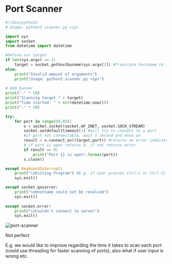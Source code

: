# Port Scanner 

```python
#!/bin/python3
# Usage: python3 scanner.py <ip>

import sys
import socket
from datetime import datetime

#Define our target 
if len(sys.argv) == 2:
	target = socket.gethostbyname(sys.argv[1]) #Translate hostname to IPv4
else:
	print("Invalid amount of arguments")
	print("Usage: python3 scanner.py <ip>")
	
# Add banner
print("-" * 50)
print("Scanning target " + target)
print("Time started: " + str(datetime.now()))
print("-" * 50)

try:
	for port in range(50,85):
		s = socket.socket(socket.AF_INET, socket.SOCK_STREAM)
		socket.setdefaulttimeout(1) #will try to connect to a port
		#if port not connectable, wait 1 second and move on
		result = s.connect_ex((target,port)) #returns an error indicator
		# if port is open returns 0, if not returns error 
		if result == 0:
			print("Port {} is open".format(port))
		s.close()

except KeyboardInterrupt:
	print("\nExiting Program") #E.g. if user presses Ctrl-C or Ctrl-Z)
	sys.exit()

except socket.gaierror:
	print("\nHostname could not be resolved")
	sys.exit()
	
except socket.error:
	print("\nCouldn't connect to server")
	sys.exit()

```

![port-scanner](https://user-images.githubusercontent.com/87711310/209438903-90c37a54-0787-4a88-a6d0-bc79a00f7f19.png)

Not perfect

E.g. we would like to improve regarding the time it takes to scan each port (could use threading for faster scanning of ports), also what if user input is wrong etc.

